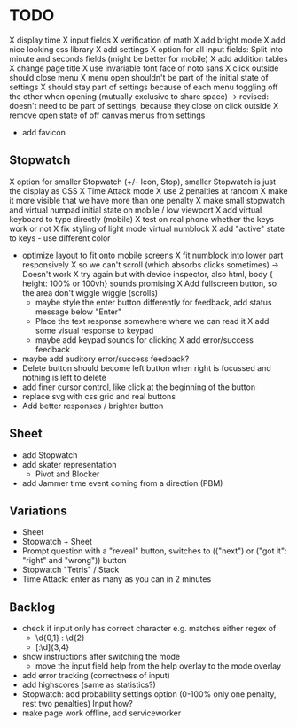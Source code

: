 # TODO

X display time
X input fields
X verification of math
X add bright mode
X add nice looking css library
X add settings
X option for all input fields: Split into minute and seconds fields (might be better for mobile)
X add addition tables
X change page title
X use invariable font face of noto sans
X click outside should close menu
X menu open shouldn't be part of the initial state of settings
X should stay part of settings because of each menu toggling off the other when opening (mutually exclusive to share space) -> revised: doesn't need to be part of settings, because they close on click outside
X remove open state of off canvas menus from settings

- add favicon

## Stopwatch

X option for smaller Stopwatch (+/- Icon, Stop), smaller Stopwatch is just the display as CSS
X Time Attack mode
X use 2 penalties at random
X make it more visible that we have more than one penalty
X make small stopwatch and virtual numpad initial state on mobile / low viewport
X add virtual keyboard to type directly (mobile)
X test on real phone whether the keys work or not
X fix styling of light mode virtual numblock
X add "active" state to keys - use different color

- optimize layout to fit onto mobile screens
  X fit numblock into lower part responsively
  X so we can't scroll (which absorbs clicks sometimes) -> Doesn't work
  X try again but with device inspector, also html, body { height: 100% or 100vh} sounds promising
  X Add fullscreen button, so the area don't wiggle wiggle (scrolls)
  - maybe style the enter button differently for feedback, add status message below "Enter"
  - Place the text response somewhere where we can read it
    X add some visual response to keypad
  - maybe add keypad sounds for clicking
    X add error/success feedback
- maybe add auditory error/success feedback?
- Delete button should become left button when right is focussed and nothing is left to delete
- add finer cursor control, like click at the beginning of the button
- replace svg with css grid and real buttons
- Add better responses / brighter button

## Sheet

- add Stopwatch
- add skater representation
  - Pivot and Blocker
- add Jammer time event coming from a direction (PBM)

## Variations

- Sheet
- Stopwatch + Sheet
- Prompt question with a "reveal" button, switches to (("next") or ("got it": "right" and "wrong")) button
- Stopwatch "Tetris" / Stack
- Time Attack: enter as many as you can in 2 minutes

## Backlog

- check if input only has correct character e.g. matches either regex of
  - \d{0,1} : \d{2}
  - [:\d]{3,4}
- show instructions after switching the mode
  - move the input field help from the help overlay to the mode overlay
- add error tracking (correctness of input)
- add highscores (same as statistics?)
- Stopwatch: add probability settings option (0-100% only one penalty, rest two penalties) Input how?
- make page work offline, add serviceworker
